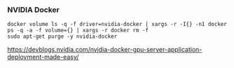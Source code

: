 ### NVIDIA Docker

	docker volume ls -q -f driver=nvidia-docker | xargs -r -I{} -n1 docker ps -q -a -f volume={} | xargs -r docker rm -f
	sudo apt-get purge -y nvidia-docker

https://devblogs.nvidia.com/nvidia-docker-gpu-server-application-deployment-made-easy/


